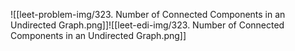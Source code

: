 ![[leet-problem-img/323. Number of Connected Components in an Undirected Graph.png]]![[leet-edi-img/323. Number of Connected Components in an Undirected Graph.png]]